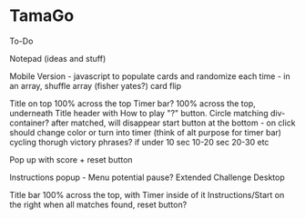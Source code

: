 # TamaGo

To-Do

Notepad (ideas and stuff)

Mobile Version - javascript to populate cards and randomize each time - in an array, shuffle array (fisher yates?) card flip

Title on top 100% across the top
Timer bar? 100% across the top, underneath Title header with How to play "?" button.
Circle matching div-container?
after matched, will disappear
start button at the bottom - on click should change color or turn into timer (think of alt purpose for timer bar)
cycling thorugh victory phrases?
if under 10 sec
10-20 sec
20-30 etc

Pop up with score + reset button

Instructions popup - Menu
potential pause? Extended Challenge
Desktop

Title bar 100% across the top, with Timer inside of it
Instructions/Start on the right
when all matches found, reset button?
